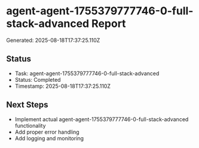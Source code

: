 # agent-agent-1755379777746-0-full-stack-advanced Report

Generated: 2025-08-18T17:37:25.110Z

## Status
- Task: agent-agent-1755379777746-0-full-stack-advanced
- Status: Completed
- Timestamp: 2025-08-18T17:37:25.110Z

## Next Steps
- Implement actual agent-agent-1755379777746-0-full-stack-advanced functionality
- Add proper error handling
- Add logging and monitoring
